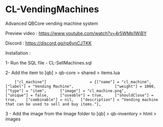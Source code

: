 # CL-VendingMachines
Advanced QBCore vending machine system

Preview video : https://www.youtube.com/watch?v=4r5WMp1WiBY

Discord : https://discord.gg/rp6ynCJTKK

Installation :

1- Run the SQL file - CL-SellMachines.sql

2- Add the item to [qb] > qb-core > shared > items.lua

		["cl_machine"] 				 	 = {["name"] = "cl_machine", 			  			["label"] = "Vending Machine", 					["weight"] = 1000, 		["type"] = "item", 		["image"] = "cl_machine.png", 				["unique"] = false, 	["useable"] = true, 	["shouldClose"] = true,	   ["combinable"] = nil,   ["description"] = "Vending machine that can be used to sell and buy items."},

3 - Add the image from the Image folder to [qb] > qb-inventory > html > images
